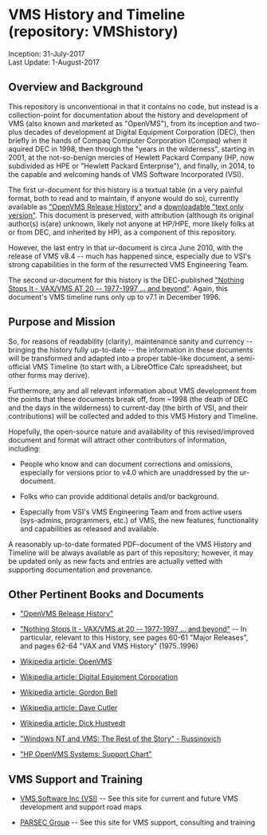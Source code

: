 # VMS History and Timeline (repository: VMShistory)

Inception: 31-July-2017  
Last Update: 1-August-2017

## Overview and Background

This repository is unconventional in that it contains no code, but instead is a collection-point for documentation about the history and development of VMS (also known and marketed as "OpenVMS"), from its inception and two-plus decades of development at Digital Equipment Corporation (DEC), then briefly in the hands of Compaq Computer Corporation (Compaq) when it aquired DEC in 1998, then through the "years in the wilderness", starting in 2001, at the not-so-benign mercies of Hewlett Packard Company (HP, now subdivided as HPE or "Hewlett Packard Enterprise"), and finally, in 2014, to the capable and welcoming hands of VMS Software Incorporated (VSI).

The first ur-document for this history is a textual table (in a very painful format, both to read and to maintain, if anyone would do so), currently available as ["OpenVMS Release History"](http://h41379.www4.hpe.com/openvms/os/openvms-release-history.html) and a [downloadable "text only version"](http://h41379.www4.hpe.com/openvms/os/openvms-release-history.txt).  This document is preserved, with attribution (although its original author(s) is(are) unknown, likely not anyone at HP/HPE, more likely folks at or from DEC, and inherited by HP), as a component of this repository.

However, the last entry in that ur-document is circa June 2010, with the release of VMS v8.4 -- much has happened since, especially due to VSI's strong capabilities in the form of the resurrected VMS Engineering Team.

The second ur-document for this history is the DEC-published ["Nothing Stops It - VAX/VMS AT 20 -- 1977-1997 ... and beyond"](http://archive.computerhistory.org/resources/text/DEC/vax/dec.vax.vax_at_20.1977-1997.102630370.pdf).  Again, this document's VMS timeline runs only up to v7.1 in December 1996.

## Purpose and Mission

So, for reasons of readability (clarity), maintenance sanity and currency -- bringing the history fully up-to-date -- the information in these documents will be transformed and adapted into a proper table-like document, a semi-official VMS Timeline (to start with, a LibreOffice Calc spreadsheet, but other forms may derive).

Furthermore, any and all relevant information about VMS development from the points that these documents break off, from ~1998 (the death of DEC and the days in the wilderness) to current-day (the birth of VSI, and their contributions) will be collected and added to this VMS History and Timeline.

Hopefully, the open-source nature and availability of this revised/improved document and format will attract other contributors of information, including:

* People who know and can document corrections and omissions, especially for versions prior to v4.0 which are unaddressed by the ur-document.

* Folks who can provide additional details and/or background.

* Especially from VSI's VMS Engineering Team and from active users (sys-admins, programmers, etc.) of VMS, the new features, functionality and capabilities as released and available.

A reasonably up-to-date formated PDF-document of the VMS History and Timeline will be always available as part of this repository; however, it may be updated only as new facts and entries are actually vetted with supporting documentation and provenance.

## Other Pertinent Books and Documents

* ["OpenVMS Release History"](http://h41379.www4.hpe.com/openvms/os/openvms-release-history.html)

* ["Nothing Stops It - VAX/VMS at 20 -- 1977-1997 ... and beyond"](http://archive.computerhistory.org/resources/text/DEC/vax/dec.vax.vax_at_20.1977-1997.102630370.pdf) -- In particular, relevant to this History, see pages 60-61 "Major Releases", and pages 62-64 "VAX and VMS History" (1975..1996)

* [Wikipedia article: OpenVMS](https://en.wikipedia.org/wiki/OpenVMS)

* [Wikipedia article: Digital Equipment Corporation](https://en.wikipedia.org/wiki/Digital_Equipment_Corporation)

* [Wikipedia article: Gordon Bell](https://en.wikipedia.org/wiki/Gordon_Bell)

* [Wikipedia article: Dave Cutler](https://en.wikipedia.org/wiki/Dave_Cutler)

* [Wikipedia article: Dick Hustvedt](https://en.wikipedia.org/wiki/Dick_Hustvedt)

* ["Windows NT and VMS: The Rest of the Story" - Russinovich](http://tech-insider.org/windows/research/1998/12.html)

* ["HP OpenVMS Systems: Support Chart"](http://h41379.www4.hpe.com/openvms/openvms_supportchart.html)

## VMS Support and Training

* [VMS Software Inc (VSI)](http://vmssoftware.com/) -- See this site for current and future VMS development and support road maps

* [PARSEC Group](https://www.parsec.com/) -- See this site for VMS support, consulting and training
